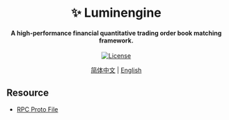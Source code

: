 <h1 align="center">
    ✨ Luminengine
</h1>
<h4 align="center">
A high-performance financial quantitative trading order book matching framework.
</h4>
<p align="center">
  <a href="https://github.com/0xhappyboy/arbitrage/blob/main/LICENSE"><img src="https://img.shields.io/badge/License-GPL3.0-d1d1f6.svg?style=flat&labelColor=1C2C2E&color=BEC5C9&logo=googledocs&label=license&logoColor=BEC5C9" alt="License"></a>
</p>
<p align="center">
<a href="./README_zh-CN.md">简体中文</a> | <a href="./README.md">English</a>
</p>

## Resource
* <a href="https://github.com/0xhappyboy/luminengine/tree/main/builder/rpc/protos">RPC Proto File</a>
